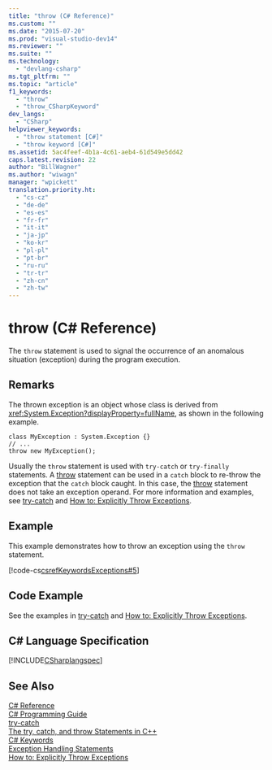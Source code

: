 ```yaml
---
title: "throw (C# Reference)"
ms.custom: ""
ms.date: "2015-07-20"
ms.prod: "visual-studio-dev14"
ms.reviewer: ""
ms.suite: ""
ms.technology: 
  - "devlang-csharp"
ms.tgt_pltfrm: ""
ms.topic: "article"
f1_keywords: 
  - "throw"
  - "throw_CSharpKeyword"
dev_langs: 
  - "CSharp"
helpviewer_keywords: 
  - "throw statement [C#]"
  - "throw keyword [C#]"
ms.assetid: 5ac4feef-4b1a-4c61-aeb4-61d549e5dd42
caps.latest.revision: 22
author: "BillWagner"
ms.author: "wiwagn"
manager: "wpickett"
translation.priority.ht: 
  - "cs-cz"
  - "de-de"
  - "es-es"
  - "fr-fr"
  - "it-it"
  - "ja-jp"
  - "ko-kr"
  - "pl-pl"
  - "pt-br"
  - "ru-ru"
  - "tr-tr"
  - "zh-cn"
  - "zh-tw"
---
```

# throw (C# Reference)
The `throw` statement is used to signal the occurrence of an anomalous situation (exception) during the program execution.  
  
## Remarks  
 The thrown exception is an object whose class is derived from <xref:System.Exception?displayProperty=fullName>, as shown in the following example.  
  
```  
class MyException : System.Exception {}  
// ...  
throw new MyException();  
```  
  
 Usually the `throw` statement is used with `try-catch` or `try-finally` statements.  A [throw](../../../csharp/language-reference/keywords/throw.md) statement can be used in a `catch` block to re-throw the exception that the `catch` block caught.  In this case, the [throw](../../../csharp/language-reference/keywords/throw.md) statement does not take an exception operand.  For more information and examples, see [try-catch](../../../csharp/language-reference/keywords/try-catch.md) and [How to: Explicitly Throw Exceptions](../Topic/How%20to:%20Explicitly%20Throw%20Exceptions.md).  
  
## Example  
 This example demonstrates how to throw an exception using the `throw` statement.  
  
 [!code-cs[csrefKeywordsExceptions#5](../../../csharp/language-reference/keywords/codesnippet/CSharp/throw_1.cs)]  
  
## Code Example  
 See the examples in [try-catch](../../../csharp/language-reference/keywords/try-catch.md) and [How to: Explicitly Throw Exceptions](../Topic/How%20to:%20Explicitly%20Throw%20Exceptions.md).  
  
## C# Language Specification  
 [!INCLUDE[CSharplangspec](../../../csharp/language-reference/keywords/includes/csharplangspec_md.md)]  
  
## See Also  
 [C# Reference](../../../csharp/language-reference/index.md)   
 [C# Programming Guide](../../../csharp/programming-guide/index.md)   
 [try-catch](../../../csharp/language-reference/keywords/try-catch.md)   
 [The try, catch, and throw Statements in C++](../../../csharp/language-reference/keywords/try-catch.md)   
 [C# Keywords](../../../csharp/language-reference/keywords/index.md)   
 [Exception Handling Statements](../../../csharp/language-reference/keywords/exception-handling-statements.md)   
 [How to: Explicitly Throw Exceptions](../Topic/How%20to:%20Explicitly%20Throw%20Exceptions.md)